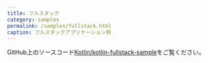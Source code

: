 ```yaml
---
title: フルスタック
category: samples
permalink: /samples/fullstack.html
caption: フルスタックアプリケーション例
---
```


GitHub上のソースコード[Kotlin/kotlin-fullstack-sample](https://github.com/Kotlin/kotlin-fullstack-sample)をご覧ください。
